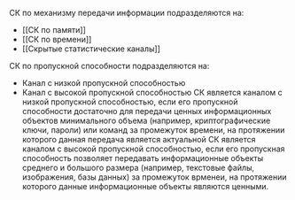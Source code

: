 СК по механизму передачи информации подразделяются на:
- [[СК по памяти]]
- [[СК по времени]]
- [[Скрытые статистические каналы]]

СК по пропускной способности подразделяются на:
- Канал с низкой пропускной способностью
- Канал с высокой пропускной способностью
СК является каналом с низкой пропускной способностью, если его пропускной способности достаточно для передачи ценных информационных объектов минимального объема (например, криптографические ключи, пароли) или команд за промежуток времени, на протяжении которого данная передача является актуальной
СК является каналом с  высокой пропускной способностью, если его пропускная способность позволяет передавать информационные объекты среднего и большого размера (например, текстовые файлы, изображения, базы данных) за промежуток врменеи, на протяжении которого данные информационные объекты являются ценными.